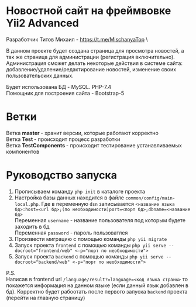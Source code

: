 # Новостной сайт на фреймвовке Yii2 Advanced
Разработчик Титов Михаил - https://t.me/MischanyaTop \

В данном проекте будет создана страница для просмотра новостей, а так же страница для администрации (регистрация включительно). Администрация сможет делать некоторые действия в системе сайта: добавление/удаление/редактирование новостей, изменение своих пользовательских данных. 

Будет использована БД - MySQL. PHP-7.4\
Помощник для построения сайта - Bootstrap-5
# Ветки
Ветка <strong> master </strong> - хранит версии, которые работают корректно\
Ветка <strong> Test </strong> - происходит процесс разработки\
Ветка <strong> TestComponents </strong> - происходит тестирование устанавливаемых компонентов
# Руководство запуска
1) Прописываем команду `php init` в каталоге проекта
2) Настройка базы данных находится в файле ``common/config/main-local.php``. Где в переменную ``dsn`` записывается ``<название языка бд>:host=<url бд>;(по необходимости)port=<порт бд>;dbname=<название бд>``\
Переменная ``username`` - название пользователя под которым будете заходить в бд\
Переменная ``password`` - пароль пользоватлея
3) Произвести миграцию с помощью команды ``php yii migrate``
4) Запуск проекта `frontend` с помощью команды ``php yii serve --docroot="frontend/web" <-p="порт по необходимости">``
5) Запуск проекта `backend` с помощью команды ``php yii serve --docroot="backend/web" <-p="порт по необходимости">``

P.S.\
Написав в frontend url `/language/result?=language=<код языка страны>` то покажется информация на данном языке (если данный язык добавлен в бд). Корректно будет рабоотать после первого запуска `backend` проекта (перейти на главную страницу) 
